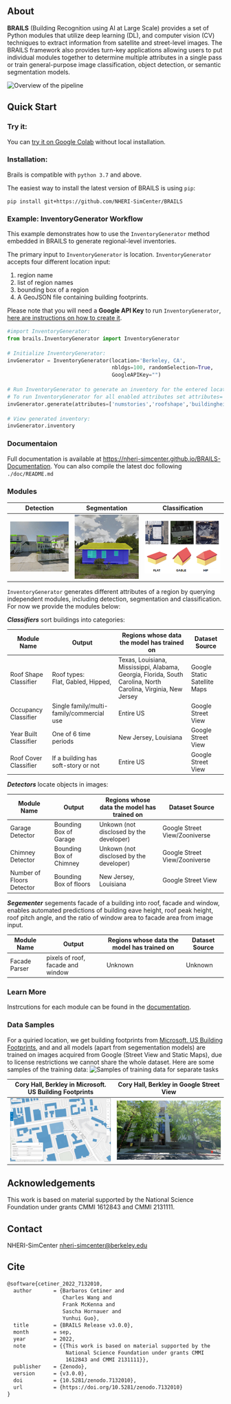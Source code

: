 ## About 

**BRAILS** (Building Recognition using AI at Large Scale) provides a set of Python modules that utilize deep learning (DL), and computer vision (CV) techniques to extract information from satellite and street-level images. The BRAILS framework also provides turn-key applications allowing users to put individual modules together to determine multiple attributes in a single pass or train general-purpose image classification, object detection, or semantic segmentation models.

![Overview of the pipeline](assets/images/brails-demo.gif "pipeline")



## Quick Start

### Try it:
You can [try it on Google Colab](https://colab.research.google.com/drive/1zspDwK-rGA1gYcHZDnrQr_3Z27JL-ooS?usp=sharing) without local installation.

### Installation:

Brails is compatible with `python 3.7` and above.

The easiest way to install the latest version of BRAILS is using ``pip``:
```
pip install git+https://github.com/NHERI-SimCenter/BRAILS
```

### Example: InventoryGenerator Workflow

This example demonstrates how to use the ``InventoryGenerator`` method embedded in BRAILS to generate regional-level inventories. 

The primary input to ``InventoryGenerator`` is location. ``InventoryGenerator`` accepts four different location input: 
1. region name 
2. list of region names
3. bounding box of a region 
4. A GeoJSON file containing building footprints.

Please note that you will need a **Google API Key** to run ``InventoryGenerator``, [here are instructions on how to create it](https://developers.google.com/maps/documentation/embed/get-api-key).

```python
#import InventoryGenerator:
from brails.InventoryGenerator import InventoryGenerator

# Initialize InventoryGenerator:
invGenerator = InventoryGenerator(location='Berkeley, CA',
                                  nbldgs=100, randomSelection=True,
                                  GoogleAPIKey="")

# Run InventoryGenerator to generate an inventory for the entered location:
# To run InventoryGenerator for all enabled attributes set attributes='all':
invGenerator.generate(attributes=['numstories','roofshape','buildingheight'])

# View generated inventory:
invGenerator.inventory

```
### Documentaion

Full documentation is available at https://nheri-simcenter.github.io/BRAILS-Documentation. You can also compile the latest doc following `./doc/README.md`

### Modules

Detection             |  Segmentation |  Classification 
:-------------------------:|:-------------------------:|:-------------------------:
<img src="assets/images/floor_detection.gif" style="max-height:400px;"/>  |  <img src="assets/images/elevation_window_area.gif" style="max-height:400px;"/> | <img src="assets/images/roof_classification.png" style="max-height:400px;"/>

`InventoryGenerator` generates different attributes of a region by querying independent modules, including detection, segmentation and classification. For now we provide the modules below:

***Classifiers*** sort buildings into categories:

| Module Name | Output | Regions whose data the model has trained on | Dataset Source |
|---|---|---|---|
| Roof Shape Classifier | Roof types:<br>Flat, Gabled, Hipped, | Texas, Louisiana, Mississippi, Alabama, Georgia, Florida, South Carolina, North Carolina, Virginia, New Jersey | Google Static Satellite Maps |
| Occupancy Classifier | Single family/multi-family/commercial use | Entire US | Google Street View |
| Year Built Classifier | One of 6 time periods | New Jersey, Louisiana | Google Street View |
| Roof Cover Classifier  | If a building has soft-story or not | Entire US | Google Street View |

***Detectors*** locate objects in images:

| Module Name | Output | Regions whose data the model has trained on | Dataset Source |
|---|---|---|---|
| Garage Detector | Bounding Box of Garage | Unkown (not disclosed by the developer) | Google Street View/Zooniverse |
| Chimney Detector | Bounding Box of Chimney | Unkown (not disclosed by the developer) | Google Street View/Zooniverse |
| Number of Floors Detector | Bounding Box of floors | New Jersey, Louisiana | Google Street View |


***Segementer*** segements facade of a building into roof, facade and window, enables automated predictions of building eave height, roof peak height, roof pitch angle, and the ratio of window area to facade area from image input.

| Module Name | Output | Regions whose data the model has trained on | Dataset Source |
|---|---|---|---|
| Facade Parser | pixels of roof, facade and window | Unknown | Unknown


### Learn More
Instrcutions for each module can be found in the [documentation](https://nheri-simcenter.github.io/BRAILS-Documentation/common/user_manual/modules/modules.html).

### Data Samples
For a quiried location, we get building footprints from [Microsoft. US Building Footprints](https://github.com/microsoft/USBuildingFootprints), and 
and all models (apart from segementation models) are trained on images acquired from Google (Street View and Static Maps), due to license restrictions we cannot share the whole dataset. Here are some samples of the training data:
![Samples of training data for separate tasks](assets/images/data_sample.png)

Cory Hall, Berkley in Microsoft. US Building Footprints          |  Cory Hall, Berkley in Google Street View 
:-------------------------:|:-------------------------:
<img src="assets/images/MS_footprint_coryhall.png" style="max-height:400px;"/>  |  <img src="assets/images/google_street_coryhall.png" style="max-height:400px;"/>


## Acknowledgements

This work is based on material supported by the National Science Foundation under grants CMMI 1612843 and CMMI 2131111.

## Contact
NHERI-SimCenter nheri-simcenter@berkeley.edu

## Cite

```
@software{cetiner_2022_7132010,
  author       = {Barbaros Cetiner and
                  Charles Wang and
                  Frank McKenna and
                  Sascha Hornauer and
                  Yunhui Guo},
  title        = {BRAILS Release v3.0.0},
  month        = sep,
  year         = 2022,
  note         = {{This work is based on material supported by the 
                   National Science Foundation under grants CMMI
                   1612843 and CMMI 2131111}},
  publisher    = {Zenodo},
  version      = {v3.0.0},
  doi          = {10.5281/zenodo.7132010},
  url          = {https://doi.org/10.5281/zenodo.7132010}
}
```
